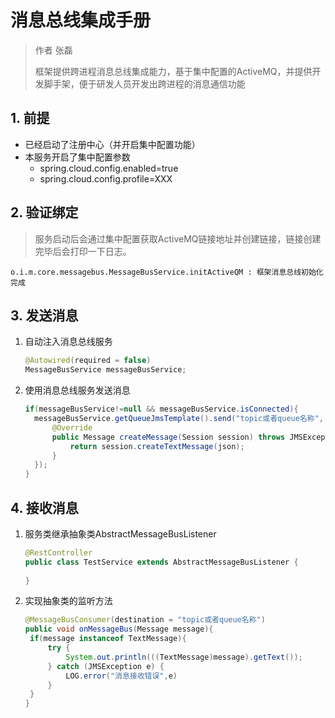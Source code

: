 # 消息总线集成手册

> 作者 张磊
>
> 框架提供跨进程消息总线集成能力，基于集中配置的ActiveMQ，并提供开发脚手架，便于研发人员开发出跨进程的消息通信功能

## 1. 前提

* 已经启动了注册中心（并开启集中配置功能）
* 本服务开启了集中配置参数
  * spring.cloud.config.enabled=true
  * spring.cloud.config.profile=XXX

## 2. 验证绑定

> 服务启动后会通过集中配置获取ActiveMQ链接地址并创建链接，链接创建完毕后会打印一下日志。

```shell
o.i.m.core.messagebus.MessageBusService.initActiveQM : 框架消息总线初始化完成
```

## 3. 发送消息

1. 自动注入消息总线服务

    ```java
    @Autowired(required = false)
    MessageBusService messageBusService;
    ```


2. 使用消息总线服务发送消息

    ```java
    if(messageBusService!=null && messageBusService.isConnected){
      messageBusService.getQueueJmsTemplate().send("topic或者queue名称", new MessageCreator() {
          @Override
          public Message createMessage(Session session) throws JMSException {
              return session.createTextMessage(json);
          }
      });      
    }
    ```

## 4. 接收消息

1. 服务类继承抽象类AbstractMessageBusListener

   ```java
   @RestController
   public class TestService extends AbstractMessageBusListener {
   	
   }
   ```

2. 实现抽象类的监听方法

   ```java
   @MessageBusConsumer(destination = "topic或者queue名称")
   public void onMessageBus(Message message){
   	if(message instanceof TextMessage){
   		try {
   			System.out.println(((TextMessage)message).getText());
   		} catch (JMSException e) {
   			LOG.error("消息接收错误",e)
   		}
   	}
   } 
   ```

   